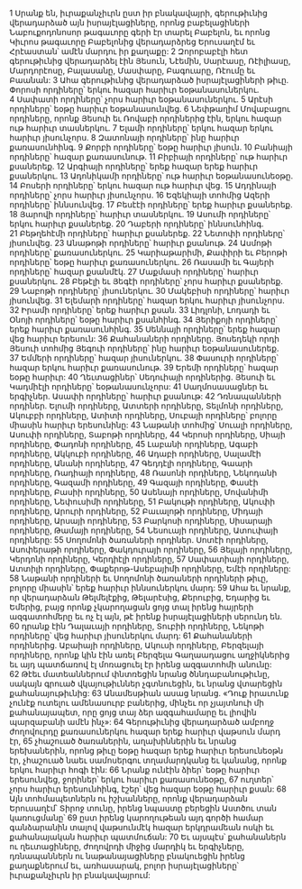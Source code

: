 1 Սրանք են, իւրաքանչիւրն ըստ իր բնակավայրի, գերութիւնից վերադարձած այն իսրայէլացիները, որոնց բաբելացիների Նաբուքոդոնոսոր թագաւորը գերի էր տարել Բաբելոն, եւ որոնց Կիւրոս թագաւորը Բաբելոնից վերադարձրեց Երուսաղէմ եւ Հրէաստան՝ ամէն մարդու իր քաղաքը: 2 Զորոբաբէլի հետ գերութիւնից վերադարձել էին Յեսուն, Նէեմին, Սարէասը, Ռէիլիասը, Մարդորէոսը, Բալասանը, Մասփարը, Բագուարը, Ռէումը եւ Բաանան:
3 Ահա գերութիւնից վերադարձած իսրայէլացիների թիւը. Փորոսի որդիները՝ երկու հազար հարիւր եօթանասուներկու. 4 Սափատի որդիները՝ չորս հարիւր եօթանասուներկու. 5 Արէսի որդիները՝ եօթը հարիւր եօթանասունվեց. 6 Նեփթաղիմ Մովաբացու որդիները, որոնք Յեսուի եւ Ռովաբի որդիներից էին, երկու հազար ութ հարիւր տասներկու. 7 Ելամի որդիները՝ երկու հազար երկու հարիւր յիսունչորս. 8 Զատոնայի որդիները՝ ինը հարիւր քառասունհինգ. 9 Քորբի որդիները՝ եօթը հարիւր յիսուն. 10 Բանիայի որդիները՝ հազար քառասունութ. 11 Բիբիայի որդիները՝ ութ հարիւր քսաներեք. 12 Արգիայի որդիները՝ երեք հազար երեք հարիւր քսաներկու. 13 Ադոնիկամի որդիները՝ ութ հարիւր եօթանասունեօթը. 14 Բոսերի որդիները՝ երկու հազար ութ հարիւր վեց. 15 Ադդինայի որդիները՝ չորս հարիւր յիսունչորս. 16 Եզեկիայի տոհմից Ազերի որդիները՝ իննսունվեց. 17 Բեսէէի որդիները՝ երեք հարիւր քսաներեք. 18 Յարովի որդիները՝ հարիւր տասներկու. 19 Ասումի որդիները՝ երկու հարիւր քսաներեք. 20 Դաբերի որդիները՝ իննսունհինգ. 21 Բեթղեհէմի որդիները՝ հարիւր քսաներեք. 22 Նետոփի որդիները՝ յիսունվեց. 23 Անաթոթի որդիները՝ հարիւր քսանութ. 24 Ասմոթի որդիները՝ քառասուներկու. 25 Կարիաթարիմի, Քափիրի եւ Բերոթի որդիները՝ եօթը հարիւր քառասուներկու. 26 Ռասամի եւ Գայերի որդիները՝ հազար քսանմէկ. 27 Մաքմասի որդիները՝ հարիւր քսաներկու. 28 Բեթէլի եւ Յեգէի որդիները՝ չորս հարիւր քսաներեք. 29 Նաբոթի որդիները՝ յիսուներկու. 30 Մակեբիսի որդիները՝ հարիւր յիսունվեց. 31 Ելեմարի որդիները՝ հազար երկու հարիւր յիսունչորս. 32 Իրամի որդիները՝ երեք հարիւր քսան. 33 Լիդլոնի, Լոդադի եւ Օնոյի որդիները՝ եօթը հարիւր քսանհինգ. 34 Յերիքոյի որդիները՝ երեք հարիւր քառասունհինգ. 35 Սեննայի որդիները՝ երեք հազար վեց հարիւր երեսուն:
36 Քահանաների որդիները. Յոսեդեկի որդի Յեսուի տոհմից Յեգուի որդիները՝ ինը հարիւր եօթանասուներեք. 37 Եմմերի որդիները՝ հազար յիսուներկու. 38 Փասուրի որդիները՝ հազար երկու հարիւր քառասունութ. 39 Երեմի որդիները՝ հազար եօթը հարիւր:
40 Ղեւտացիներ՝ Սեդուիայի որդիներից. Յեսուի եւ Կադմիէլի որդիները՝ եօթանասունչորս:
41 Սաղմոսասացներ եւ երգիչներ. Ասափի որդիները՝ հարիւր քսանութ:
42 Դռնապանների որդիներ. Ելումի որդիները, Ատտերի որդիները, Տելմոնի որդիները, Ակուբբի որդիները, Ատիտի որդիները, Սուբայի որդիները՝ բոլորը միասին հարիւր երեսունինը: 43 Նաթանի տոհմից՝ Սուալի որդիները, Ասուփի որդիները, Տաբոթի որդիները, 44 Կերոսի որդիները, Սիայի որդիները, Փադոնի որդիները, 45 Լաբանի որդիները, Ագաբի որդիները, Ակկուբի որդիները, 46 Ադաբի որդիները, Սալամէի որդիները, Անանի որդիները, 47 Գեդդէլի որդիները, Գաարի որդիները, Ռադիայի որդիները, 48 Ռասոնի որդիները, Նեկոդանի որդիները, Գազամի որդիները, 49 Գազայի որդիները, Փասէի որդիները, Բասիի որդիները, 50 Ասենայի որդիները, Մովանիմի որդիները, Նեփուսիմի որդիները, 51 Բակութի որդիները, Ակուփի որդիները, Արուրի որդիները, 52 Բաւալոթի որդիները, Միդայի որդիները, Արսայի որդիները, 53 Բարկոսի որդիները, Սիսարայի որդիները, Թամայի որդիները, 54 Նեսուայի որդիները, Ատուփայի որդիները:
55 Սողոմոնի ծառաների որդիներ. Սոտէի որդիները, Ասոփերաթի որդիները, Փակդուրայի որդիները, 56 Յելայի որդիները, Կերդոնի որդիները, Կերդիէլի որդիները, 57 Սափատիայի որդիները, Ատտիլի որդիները, Փաքերոթ-Ասեբայիմի որդիները, Եմէի որդիները:
58 Նաթանի որդիների եւ Սողոմոնի ծառաների որդիների թիւը, բոլորը միասին՝ երեք հարիւր իննսուներկու մարդ:
59 Ահա եւ նրանք, որ վերադարձան Թելմելէքից, Թելարէսից, Քերուբից, Եդարից եւ Եմերից, բայց որոնք չկարողացան ցոյց տալ իրենց հայրերի ազգատոհմերը եւ ոչ էլ այն, թէ իրենք իսրայէլացիների սերունդ են. 60 դրանք էին Դալաւայի որդիները, Տուբիի որդիները, Նեկոթի որդիները՝ վեց հարիւր յիսուներկու մարդ:
61 Քահանաների որդիներից. Աբաիայի որդիները, Ակուսի որդիները, Բերզելայի որդիները, որոնք կին էին առել Բերզելա Գաղաադացու աղջիկներից եւ այդ պատճառով էլ մոռացուել էր իրենց ազգատոհմի անունը: 62 Թէեւ մատեաններում փնտռեցին նրանց ծննդաբանութիւնը, սակայն գրուած վկայութիւններ չգտնուեցին, եւ նրանց վտարեցին քահանայութիւնից: 63 Անամեսթիան ասաց նրանց. «Դուք իրաւունք չունէք ուտելու ամենասուրբ բաներից, մինչեւ որ չյայտնուի մի քահանայապետ, որը ցոյց տայ ձեր ազգահամարը եւ լիովին պարզաբանի ամէն ինչ»:
64 Գերութիւնից վերադարձած ամբողջ ժողովուրդը քառասուներկու հազար երեք հարիւր վաթսուն մարդ էր, 65 չհաշուած ծառաներին, աղախիններին եւ նրանց երեխաներին, որոնց թիւը եօթը հազար երեք հարիւր երեսունեօթն էր, չհաշուած նաեւ սամոսերգու տղամարդկանց եւ կանանց, որոնք երկու հարիւր հոգի էին: 66 Նրանք ունէին ձիեր՝ եօթը հարիւր երեսունվեց, ջորիներ՝ երկու հարիւր քառասունեօթը, 67 ուղտեր՝ չորս հարիւր երեսունհինգ, էշեր՝ վեց հազար եօթը հարիւր քսան:
68 Այն տոհմապետներն ու իշխանները, որոնք վերադարձան Երուսաղէմ՝ Տիրոջ տունը, իրենց նպաստը բերեցին Աստծու տան կառուցմանը՝ 69 ըստ իրենց կարողութեան այդ գործի համար գանձարանին տալով վաթսունմէկ հազար երկդրամեան ոսկի եւ քահանայական հարիւր պատմուճան:
70 Եւ այսպէս՝ քահանաներն ու ղեւտացիները, ժողովրդի միջից մարդիկ եւ երգիչները, դռնապաններն ու նաթանայացիները բնակուեցին իրենց քաղաքներում եւ, առհասարակ, բոլոր իսրայէլացիները՝ իւրաքանչիւրն իր բնակավայրում:
